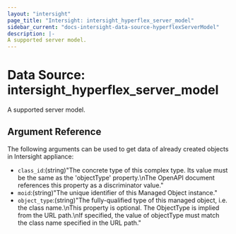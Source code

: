 ```yaml
---
layout: "intersight"
page_title: "Intersight: intersight_hyperflex_server_model"
sidebar_current: "docs-intersight-data-source-hyperflexServerModel"
description: |-
A supported server model.
---
```


# Data Source: intersight_hyperflex_server_model
A supported server model.
## Argument Reference
The following arguments can be used to get data of already created objects in Intersight appliance:
* `class_id`:(string)"The concrete type of this complex type. Its value must be the same as the 'objectType' property.\nThe OpenAPI document references this property as a discriminator value."
* `moid`:(string)"The unique identifier of this Managed Object instance."
* `object_type`:(string)"The fully-qualified type of this managed object, i.e. the class name.\nThis property is optional. The ObjectType is implied from the URL path.\nIf specified, the value of objectType must match the class name specified in the URL path."
